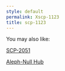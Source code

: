 ```yaml
---
style: default
permalink: Xscp-1123
title: scp-1123
---
```

You may also like:

[SCP-2051](http://scp-wiki.net/scp-2051)

[Aleph-Null Hub](http://scp-wiki.net/aleph-null-hub)
